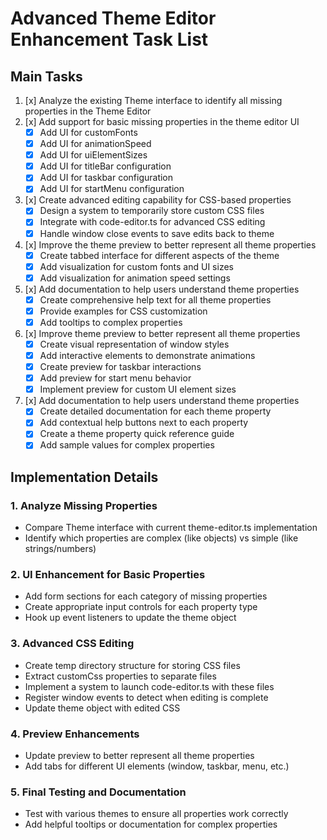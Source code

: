 # Advanced Theme Editor Enhancement Task List

## Main Tasks

1. [x] Analyze the existing Theme interface to identify all missing properties in the Theme Editor
2. [x] Add support for basic missing properties in the theme editor UI
   - [x] Add UI for customFonts
   - [x] Add UI for animationSpeed
   - [x] Add UI for uiElementSizes
   - [x] Add UI for titleBar configuration
   - [x] Add UI for taskbar configuration
   - [x] Add UI for startMenu configuration
3. [x] Create advanced editing capability for CSS-based properties
   - [x] Design a system to temporarily store custom CSS files
   - [x] Integrate with code-editor.ts for advanced CSS editing
   - [x] Handle window close events to save edits back to theme
4. [x] Improve the theme preview to better represent all theme properties
   - [x] Create tabbed interface for different aspects of the theme
   - [x] Add visualization for custom fonts and UI sizes
   - [x] Add visualization for animation speed settings
5. [x] Add documentation to help users understand theme properties
   - [x] Create comprehensive help text for all theme properties
   - [x] Provide examples for CSS customization
   - [x] Add tooltips to complex properties
6. [x] Improve theme preview to better represent all theme properties
   - [x] Create visual representation of window styles
   - [x] Add interactive elements to demonstrate animations
   - [x] Create preview for taskbar interactions
   - [x] Add preview for start menu behavior
   - [x] Implement preview for custom UI element sizes
7. [x] Add documentation to help users understand theme properties
   - [x] Create detailed documentation for each theme property
   - [x] Add contextual help buttons next to each property
   - [x] Create a theme property quick reference guide
   - [x] Add sample values for complex properties

## Implementation Details

### 1. Analyze Missing Properties

- Compare Theme interface with current theme-editor.ts implementation
- Identify which properties are complex (like objects) vs simple (like strings/numbers)

### 2. UI Enhancement for Basic Properties

- Add form sections for each category of missing properties
- Create appropriate input controls for each property type
- Hook up event listeners to update the theme object

### 3. Advanced CSS Editing

- Create temp directory structure for storing CSS files
- Extract customCss properties to separate files
- Implement a system to launch code-editor.ts with these files
- Register window events to detect when editing is complete
- Update theme object with edited CSS

### 4. Preview Enhancements

- Update preview to better represent all theme properties
- Add tabs for different UI elements (window, taskbar, menu, etc.)

### 5. Final Testing and Documentation

- Test with various themes to ensure all properties work correctly
- Add helpful tooltips or documentation for complex properties
